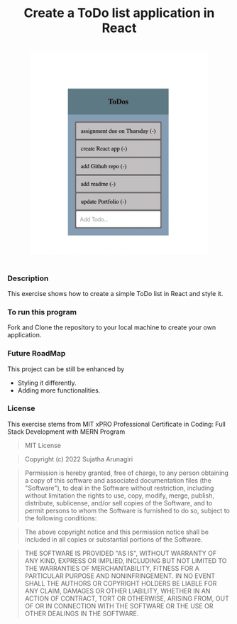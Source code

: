 
<h1 align="center">Create a ToDo list application in React</h1>
<br>
<div align="center" id="top"> 
<img src = "./Todo.png" width='400'/>
</div>
<br>

### Description 

This exercise shows how to create a simple ToDo list in React and style it.

### To run this program

Fork and Clone the repository to your local machine to create your own application.

### Future RoadMap

This project can be still be enhanced by 

- Styling it differently.
- Adding more functionalities.
  
### License

This exercise stems from MIT xPRO Professional Certificate in Coding: Full Stack Development with MERN Program

> MIT License

> Copyright (c) 2022 Sujatha Arunagiri

> Permission is hereby granted, free of charge, to any person obtaining a copy
> of this software and associated documentation files (the "Software"), to deal
> in the Software without restriction, including without limitation the rights
> to use, copy, modify, merge, publish, distribute, sublicense, and/or sell
> copies of the Software, and to permit persons to whom the Software is
> furnished to do so, subject to the following conditions:

> The above copyright notice and this permission notice shall be included in all
> copies or substantial portions of the Software.

> THE SOFTWARE IS PROVIDED "AS IS", WITHOUT WARRANTY OF ANY KIND, EXPRESS OR
> IMPLIED, INCLUDING BUT NOT LIMITED TO THE WARRANTIES OF MERCHANTABILITY,
> FITNESS FOR A PARTICULAR PURPOSE AND NONINFRINGEMENT. IN NO EVENT SHALL THE
> AUTHORS OR COPYRIGHT HOLDERS BE LIABLE FOR ANY CLAIM, DAMAGES OR OTHER
> LIABILITY, WHETHER IN AN ACTION OF CONTRACT, TORT OR OTHERWISE, ARISING FROM,
> OUT OF OR IN CONNECTION WITH THE SOFTWARE OR THE USE OR OTHER DEALINGS IN THE
> SOFTWARE.

  



